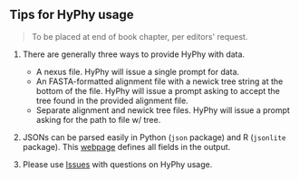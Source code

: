 ## Tips for HyPhy usage
> To be placed at end of book chapter, per editors' request.



1. There are generally three ways to provide HyPhy with data.
	+ A nexus file. HyPhy will issue a single prompt for data.
	+ An FASTA-formatted alignment file with a newick tree string at the bottom of the file. HyPhy will issue a prompt asking to accept the tree found in the provided alignment file.
	+ Separate alignment and newick tree files. HyPhy will issue a prompt asking for the path to file w/ tree.

2. JSONs can be parsed easily in Python (`json` package) and R (`jsonlite` package). This [webpage](link-tbd) defines all fields in the output.


3. Please use [Issues](github.com/veg/hyphy/issues) with questions on HyPhy usage.
